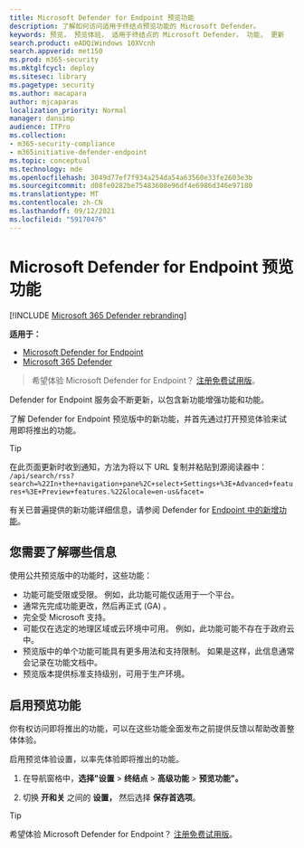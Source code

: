 ```yaml
---
title: Microsoft Defender for Endpoint 预览功能
description: 了解如何访问适用于终结点预览功能的 Microsoft Defender。
keywords: 预览， 预览体验， 适用于终结点的 Microsoft Defender， 功能， 更新
search.product: eADQiWindows 10XVcnh
search.appverid: met150
ms.prod: m365-security
ms.mktglfcycl: deploy
ms.sitesec: library
ms.pagetype: security
ms.author: macapara
author: mjcaparas
localization_priority: Normal
manager: dansimp
audience: ITPro
ms.collection:
- m365-security-compliance
- m365initiative-defender-endpoint
ms.topic: conceptual
ms.technology: mde
ms.openlocfilehash: 3049d77ef7f934a254da54a63560e33fe2603e3b
ms.sourcegitcommit: d08fe0282be75483608e96df4e6986d346e97180
ms.translationtype: MT
ms.contentlocale: zh-CN
ms.lasthandoff: 09/12/2021
ms.locfileid: "59170476"
---
```

# <a name="microsoft-defender-for-endpoint-preview-features"></a>Microsoft Defender for Endpoint 预览功能

[!INCLUDE [Microsoft 365 Defender rebranding](../../includes/microsoft-defender.md)]

**适用于：**
- [Microsoft Defender for Endpoint](https://go.microsoft.com/fwlink/p/?linkid=2154037)
- [Microsoft 365 Defender](https://go.microsoft.com/fwlink/?linkid=2118804)

> 希望体验 Microsoft Defender for Endpoint？ [注册免费试用版](https://signup.microsoft.com/create-account/signup?products=7f379fee-c4f9-4278-b0a1-e4c8c2fcdf7e&ru=https://aka.ms/MDEp2OpenTrial?ocid=docs-wdatp-exposedapis-abovefoldlink)。

Defender for Endpoint 服务会不断更新，以包含新功能增强功能和功能。

了解 Defender for Endpoint 预览版中的新功能，并首先通过打开预览体验来试用即将推出的功能。

> [!TIP]
> 在此页面更新时收到通知，方法为将以下 URL 复制并粘贴到源阅读器中： `/api/search/rss?search=%22In+the+navigation+pane%2C+select+Settings+%3E+Advanced+features+%3E+Preview+features.%22&locale=en-us&facet=`

有关已普遍提供的新功能详细信息，请参阅 Defender for [Endpoint 中的新增功能](whats-new-in-microsoft-defender-atp.md)。

## <a name="what-you-need-to-know"></a>您需要了解哪些信息

使用公共预览版中的功能时，这些功能：

- 功能可能受限或受限。 例如，此功能可能仅适用于一个平台。
- 通常先完成功能更改，然后再正式 (GA) 。
- 完全受 Microsoft 支持。
- 可能仅在选定的地理区域或云环境中可用。 例如，此功能可能不存在于政府云中。
- 预览版中的单个功能可能具有更多用法和支持限制。 如果是这样，此信息通常会记录在功能文档中。
- 预览版本提供标准支持级别，可用于生产环境。 

## <a name="turn-on-preview-features"></a>启用预览功能

你有权访问即将推出的功能，可以在这些功能全面发布之前提供反馈以帮助改善整体体验。

启用预览体验设置，以率先体验即将推出的功能。

1. 在导航窗格中，**选择"设置**  >  **终结点**  >  **高级功能**  >  **预览功能"。**

2. 切换 **开和关** 之间的 **设置，** 然后选择 **保存首选项**。

> [!TIP]
> 希望体验 Microsoft Defender for Endpoint？ [注册免费试用版](https://signup.microsoft.com/create-account/signup?products=7f379fee-c4f9-4278-b0a1-e4c8c2fcdf7e&ru=https://aka.ms/MDEp2OpenTrial?ocid=docs-wdatp-preview-belowfoldlink)。  
